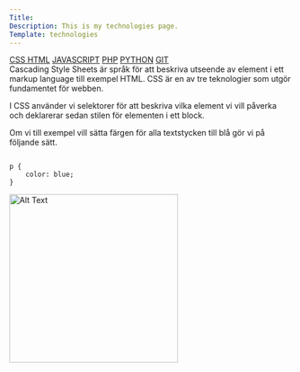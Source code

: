 ```yaml
---
Title: 
Description: This is my technologies page.
Template: technologies
---
```

<div class="tech2">
<div class="tech-links">
<a href="css" class="active">CSS </a>
<a href="html">HTML</a>
<a href="javascript">JAVASCRIPT</a>
<a href="PHP">PHP</a>
<a href="python">PYTHON</a>
<a href="git">GIT</a>
</div>

<div class="css-description">
Cascading Style Sheets är språk för att beskriva utseende av element i ett markup language till exempel HTML. CSS är en av tre teknologier som utgör fundamentet för webben.

I CSS använder vi selektorer för att beskriva vilka element vi vill påverka och deklarerar sedan stilen för elementen i ett block.

Om vi till exempel vill sätta färgen för alla textstycken till blå gör vi på följande sätt.



<pre><code>
p {
    color: blue;
}
</code></pre>
</div>
<img class="about-img" src="image/css.png" width="300" alt="Alt Text" >
</div>
